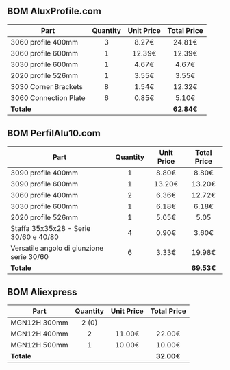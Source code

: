 ## BOM AluxProfile.com

| Part | Quantity | Unit Price | Total Price |
| ---- | :------: | :--------: | :---------: |
| 3060 profile 400mm | 3 | 8.27€ | 24.81€ |
| 3060 profile 600mm | 1 | 12.39€ | 12.39€ |
| 3030 profile 600mm | 1 | 4.67€ | 4.67€ |
| 2020 profile 526mm | 1 | 3.55€ | 3.55€ |
| 3030 Corner Brackets | 8 | 1.54€ | 12.32€ |
| 3060 Connection Plate | 6 | 0.85€ | 5.10€ |
| **Totale** | | | **62.84€** |

## BOM PerfilAlu10.com

| Part | Quantity | Unit Price | Total Price |
| ---- | :------: | :--------: | :---------: |
| 3090 profile 400mm | 1 | 8.80€ | 8.80€ |
| 3090 profile 600mm | 1 | 13.20€ | 13.20€ |
| 3060 profile 400mm | 2 | 6.36€ | 12.72€ |
| 3030 profile 600mm | 1 | 6.18€ | 6.18€ |
| 2020 profile 526mm | 1 | 5.05€ | 5.05 |
| Staffa 35x35x28 - Serie 30/60 e 40/80 | 4 | 0.90€ | 3.60€ |
| Versatile angolo di giunzione serie 30/60 | 6 | 3.33€ | 19.98€ |
| **Totale** | | | **69.53€** |


## BOM Aliexpress
| Part | Quantity | Unit Price | Total Price |
| ---- | :------: | :--------: | :---------: |
| MGN12H 300mm | 2 (0) | |
| MGN12H 400mm | 2 | 11.00€ | 22.00€
| MGN12H 500mm | 1 | 10.00€ | 10.00€
| **Totale** | | | **32.00€** |
